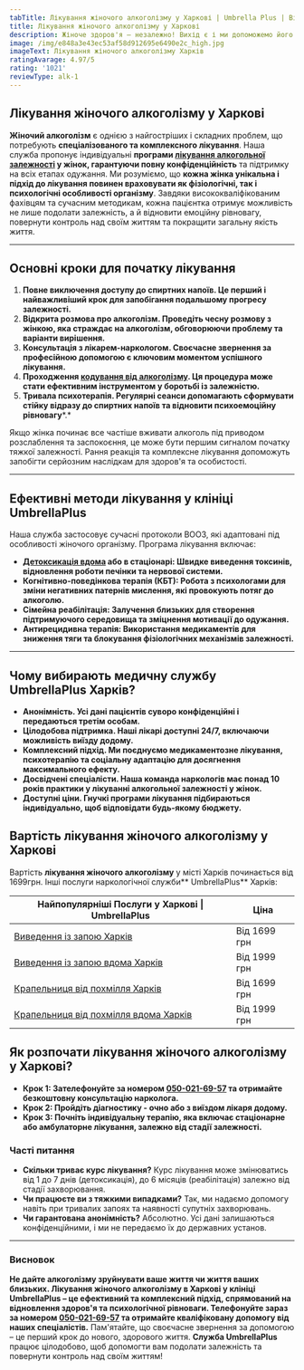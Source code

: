 ```yaml
---
tabTitle: Лікування жіночого алкоголізму у Харкові | Umbrella Plus | Від 1699 грн
title: Лікування жіночого алкоголізму у Харкові
description: Жіноче здоров'я – незалежно! Вихід є і ми допоможемо його знайти.
image: /img/e848a3e43ec53af58d912695e6490e2c_high.jpg
imageText: Лікування жіночого алкоголізму Харків
ratingAvarage: 4.97/5
rating: '1021'
reviewType: alk-1
---
```


## Лікування жіночого алкоголізму у Харкові

**Жіночий алкоголізм** є однією з найгостріших і складних проблем, що потребують **спеціалізованого та комплексного лікування**. Наша служба пропонує індивідуальні **програми [лікування алкогольної залежності](https://umbrella-plus.com.ua/uk/kharkiv/lechenie-alkogolizma-kharkiv-ua/) у жінок, гарантуючи повну конфіденційність** та підтримку на всіх етапах одужання. Ми розуміємо, що **кожна жінка унікальна і підхід до лікування повинен враховувати як фізіологічні, так і психологічні особливості організму**. Завдяки висококваліфікованим фахівцям та сучасним методикам, кожна пацієнтка отримує можливість не лише подолати залежність, а й відновити емоційну рівновагу, повернути контроль над своїм життям та покращити загальну якість життя.

***

## Основні кроки для початку лікування

1. **Повне виключення доступу до спиртних напоїв. Це перший і найважливіший крок для запобігання подальшому прогресу залежності.**
2. **Відкрита розмова про алкоголізм. Проведіть чесну розмову з жінкою, яка страждає на алкоголізм, обговорюючи проблему та варіанти вирішення.**
3. **Консультація з лікарем-наркологом. Своєчасне звернення за професійною допомогою є ключовим моментом успішного лікування.**
4. **Проходження [кодування від алкоголізму](https://umbrella-plus.com.ua/uk/kharkiv/kodirovka-ot-alkogolia-kharkiv-ua/). Ця процедура може стати ефективним інструментом у боротьбі із залежністю.**
5. **Тривала психотерапія. Регулярні сеанси допомагають сформувати стійку відразу до спиртних напоїв та відновити психоемоційну рівновагу**\*.\*

Якщо жінка починає все частіше вживати алкоголь під приводом розслаблення та заспокоєння, це може бути першим сигналом початку тяжкої залежності. Рання реакція та комплексне лікування допоможуть запобігти серйозним наслідкам для здоров'я та особистості.

***

## Ефективні методи лікування у клініці UmbrellaPlus

Наша служба застосовує сучасні протоколи ВООЗ, які адаптовані під особливості жіночого організму. Програма лікування включає:

* **[Детоксикація вдома](https://umbrella-plus.com.ua/uk/kharkiv/kapelnica_ot_alkogola_na_domy_kharkiv_ua/) або в стаціонарі: Швидке виведення токсинів, відновлення роботи печінки та нервової системи.**
* **Когнітивно-поведінкова терапія (КБТ): Робота з психологами для зміни негативних патернів мислення, які провокують потяг до алкоголю.**
* **Сімейна реабілітація: Залучення близьких для створення підтримуючого середовища та зміцнення мотивації до одужання.**
* **Антирецидивна терапія: Використання медикаментів для зниження тяги та блокування фізіологічних механізмів залежності.**

***

## Чому вибирають медичну службу UmbrellaPlus Харків?

* **Анонімність. Усі дані пацієнтів суворо конфіденційні і передаються третім особам.**
* **Цілодобова підтримка. Наші лікарі доступні 24/7, включаючи можливість виїзду додому.**
* **Комплексний підхід. Ми поєднуємо медикаментозне лікування, психотерапію та соціальну адаптацію для досягнення максимального ефекту.**
* **Досвідчені спеціалісти. Наша команда наркологів має понад 10 років практики у лікуванні алкогольної залежності у жінок.**
* **Доступні ціни. Гнучкі програми лікування підбираються індивідуально, щоб відповідати будь-якому бюджету.**

## Вартість лікування жіночого алкоголізму у Харкові

Вартість **лікування жіночого алкоголізму** у місті Харків починається від 1699грн. Інші послуги наркологічної служби\*\* UmbrellaPlus\*\* Харків:

| Найпопулярніші Послуги у Харкові \| UmbrellaPlus                                                                           | Ціна         |
| -------------------------------------------------------------------------------------------------------------------------- | ------------ |
| [Виведення із запою Харків](https://umbrella-plus.com.ua/uk/kharkiv/vivod-iz-zapoia-kharkiv-ua/)                           | Від 1699 грн |
| [Виведення із запою вдома Харків](https://umbrella-plus.com.ua/uk/kharkiv/vivod-iz-zapoia-na-domy-kharkiv-ua/)             | Від 1999 грн |
| [Крапельниця від похмілля Харків](https://umbrella-plus.com.ua/uk/kharkiv/kapelnica_ot_alkogola_kharkiv-ua/)               | Від 1699 грн |
| [Крапельниця від похмілля вдома Харків](https://umbrella-plus.com.ua/uk/kharkiv/kapelnica_ot_alkogola_na_domy_kharkiv_ua/) | Від 1999 грн |

## Як розпочати лікування жіночого алкоголізму у Харкові?

* **Крок 1: Зателефонуйте за номером [050-021-69-57](tel:0500216957) та отримайте безкоштовну консультацію нарколога.**
* **Крок 2: Пройдіть діагностику - очно або з виїздом лікаря додому.**
* **Крок 3: Почніть індивідуальну терапію, яка включає стаціонарне або амбулаторне лікування, залежно від стадії залежності.**

### Часті питання

* **Скільки триває курс лікування?**
  Курс лікування може змінюватись від 1 до 7 днів (детоксикація), до 6 місяців (реабілітація) залежно від стадії захворювання.
* **Чи працюєте ви з тяжкими випадками?**
  Так, ми надаємо допомогу навіть при тривалих запоях та наявності супутніх захворювань.
* **Чи гарантована анонімність?**
  Абсолютно. Усі дані залишаються конфіденційними, і ми не передаємо їх до державних установ.

***

### Висновок

**Не дайте алкоголізму зруйнувати ваше життя чи життя ваших близьких. Лікування жіночого алкоголізму в Харкові у клініці UmbrellaPlus – це ефективний та комплексний підхід, спрямований на відновлення здоров'я та психологічної рівноваги. Телефонуйте зараз за номером [050-021-69-57](tel:0500216957) та отримайте кваліфіковану допомогу від наших спеціалістів.** Пам'ятайте, що своєчасне звернення за допомогою – це перший крок до нового, здорового життя. **Служба UmbrellaPlus** працює цілодобово, щоб допомогти вам подолати залежність та повернути контроль над своїм життям!
